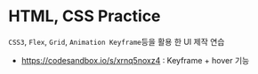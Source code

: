 # HTML, CSS Practice

`CSS3`, `Flex`, `Grid`, `Animation Keyframe`등을 활용 한 UI 제작 연습

- https://codesandbox.io/s/xrnq5noxz4 : Keyframe + hover 기능
